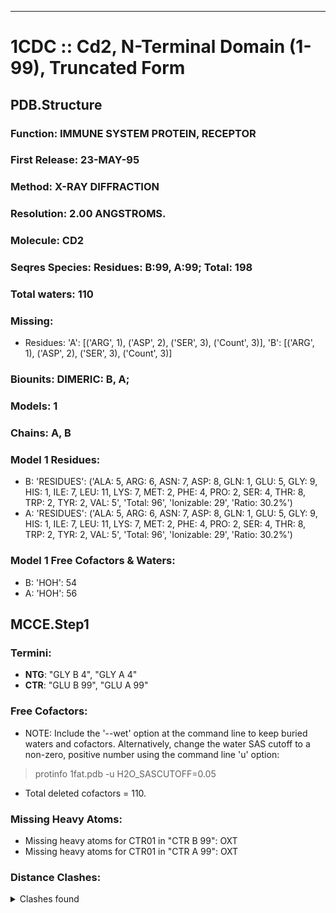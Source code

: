 ---
# 1CDC :: Cd2, N-Terminal Domain (1-99), Truncated Form
## PDB.Structure
### Function: IMMUNE SYSTEM PROTEIN, RECEPTOR
### First Release: 23-MAY-95
### Method: X-RAY DIFFRACTION
### Resolution: 2.00 ANGSTROMS.
### Molecule: CD2
### Seqres Species: Residues: B:99, A:99; Total: 198
### Total waters: 110
### Missing:
  - Residues:
 'A': [('ARG', 1), ('ASP', 2), ('SER', 3), ('Count', 3)],
 'B': [('ARG', 1), ('ASP', 2), ('SER', 3), ('Count', 3)]

### Biounits: DIMERIC: B, A;
### Models: 1
### Chains: A, B
### Model 1 Residues:
  - B:
 'RESIDUES': ('ALA: 5, ARG: 6, ASN: 7, ASP: 8, GLN: 1, GLU: 5, GLY: 9, HIS: 1, ILE: 7, LEU: 11, LYS: 7, MET: 2, PHE: 4, PRO: 2, SER: 4, THR: 8, TRP: 2, TYR: 2, VAL: 5', 'Total: 96', 'Ionizable: 29',
              'Ratio: 30.2%')
  - A:
 'RESIDUES': ('ALA: 5, ARG: 6, ASN: 7, ASP: 8, GLN: 1, GLU: 5, GLY: 9, HIS: 1, ILE: 7, LEU: 11, LYS: 7, MET: 2, PHE: 4, PRO: 2, SER: 4, THR: 8, TRP: 2, TYR: 2, VAL: 5', 'Total: 96', 'Ionizable: 29',
              'Ratio: 30.2%')

### Model 1 Free Cofactors & Waters:
  - B:
 'HOH': 54
  - A:
 'HOH': 56

## MCCE.Step1
### Termini:
 - <strong>NTG</strong>: "GLY B   4", "GLY A   4"
 - <strong>CTR</strong>: "GLU B  99", "GLU A  99"

### Free Cofactors:
  - NOTE: Include the '--wet' option at the command line to keep buried waters and cofactors. Alternatively, change the water SAS cutoff to a non-zero, positive number using the command line 'u' option:
  > protinfo 1fat.pdb -u H2O_SASCUTOFF=0.05
  - Total deleted cofactors = 110.

### Missing Heavy Atoms:
  -    Missing heavy atoms for CTR01 in "CTR B  99":   OXT
  -    Missing heavy atoms for CTR01 in "CTR A  99":   OXT

### Distance Clashes:
<details><summary>Clashes found</summary>

- d= 1.91: " CB  GLU A  99" to " C   CTR A  99"

</details>

